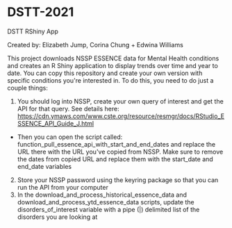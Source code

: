 # DSTT-2021
DSTT RShiny App

Created by: Elizabeth Jump, Corina Chung + Edwina Williams

This project downloads NSSP ESSENCE data for Mental Health conditions and creates an R Shiny application to display trends over time and year to date. You can copy this repository and create your own version with specific conditions you're interested in. To do this, you need to do just a couple things:

1. You should log into NSSP, create your own query of interest and get the API for that query. See details here: https://cdn.ymaws.com/www.cste.org/resource/resmgr/docs/RStudio_ESSENCE_API_Guide_J.html
  - Then you can open the script called: function_pull_essence_api_with_start_and_end_dates and replace the URL there with the URL you've copied from NSSP. Make sure to remove the dates from copied URL and replace them with the start_date and end_date variables
2. Store your NSSP password using the keyring package so that you can run the API from your computer
3. In the download_and_process_historical_essence_data and download_and_process_ytd_essence_data scripts, update the disorders_of_interest variable with a pipe (|) delimited list of the disorders you are looking at 
